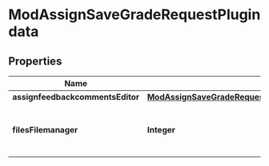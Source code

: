 

# ModAssignSaveGradeRequestPlugindata


## Properties

| Name | Type | Description | Notes |
|------------ | ------------- | ------------- | -------------|
|**assignfeedbackcommentsEditor** | [**ModAssignSaveGradeRequestPlugindataAssignfeedbackcommentsEditor**](ModAssignSaveGradeRequestPlugindataAssignfeedbackcommentsEditor.md) |  |  [optional] |
|**filesFilemanager** | **Integer** | The id of a draft area containing files for this feedback. |  [optional] |



